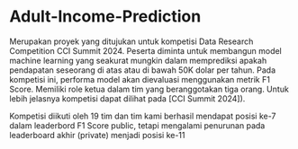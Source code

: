 # Adult-Income-Prediction

Merupakan proyek yang ditujukan untuk kompetisi Data Research Competition CCI Summit 2024. Peserta diminta untuk membangun model machine learning yang seakurat mungkin dalam memprediksi apakah pendapatan seseorang di atas atau di bawah 50K dolar per tahun. Pada kompetisi ini, performa model akan dievaluasi menggunakan metrik F1 Score. Memiliki role ketua dalam tim yang beranggotakan tiga orang. Untuk lebih jelasnya kompetisi dapat dilihat pada [CCI Summit 2024]).

Kompetisi diikuti oleh 19 tim dan tim kami berhasil mendapat posisi ke-7 dalam leaderbord F1 Score public, tetapi mengalami penurunan pada leaderboard akhir (private) menjadi posisi ke-11 




